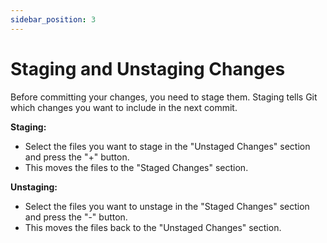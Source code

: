 ```yaml
---
sidebar_position: 3
---
```


# Staging and Unstaging Changes

Before committing your changes, you need to stage them. Staging tells Git which changes you want to include in the next commit.

**Staging:**

*   Select the files you want to stage in the "Unstaged Changes" section and press the "+" button.
*   This moves the files to the "Staged Changes" section.

**Unstaging:**

*   Select the files you want to unstage in the "Staged Changes" section and press the "-" button.
*   This moves the files back to the "Unstaged Changes" section.
